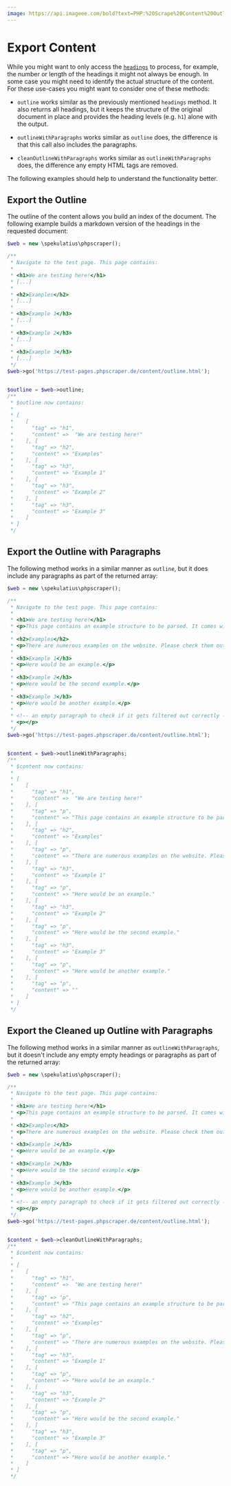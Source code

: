 ```yaml
---
image: https://api.imageee.com/bold?text=PHP:%20Scrape%20Content%20Outline&bg_image=https://images.unsplash.com/photo-1542762933-ab3502717ce7
---
```


# Export Content

While you might want to only access the [`headings`](/examples/headings) to process, for example, the number or length of the headings it might not always be enough. In some case you might need to identify the actual structure of the content. For these use-cases you might want to consider one of these methods:

 - `outline` works similar as the previously mentioned `headings` method. It also returns all headings, but it keeps the structure of the original document in place and provides the heading levels (e.g. `h1`) alone with the output.

 - `outlineWithParagraphs` works similar as `outline` does, the difference is that this call also includes the paragraphs.

 - `cleanOutlineWithParagraphs` works similar as `outlineWithParagraphs` does, the difference any empty HTML tags are removed.

The following examples should help to understand the functionality better.


## Export the Outline

The outline of the content allows you build an index of the document. The following example builds a markdown version of the headings in the requested document:

```php
$web = new \spekulatius\phpscraper();

/**
 * Navigate to the test page. This page contains:
 *
 * <h1>We are testing here!</h1>
 * [...]
 *
 * <h2>Examples</h2>
 * [...]
 *
 * <h3>Example 1</h3>
 * [...]
 *
 * <h3>Example 2</h3>
 * [...]
 *
 * <h3>Example 3</h3>
 * [...]
 */
$web->go('https://test-pages.phpscraper.de/content/outline.html');


$outline = $web->outline;
/**
 * $outline now contains:
 *
 * [
 *    [
 *      "tag" => "h1",
 *      "content" =>  "We are testing here!"
 *    ], [
 *      "tag" => "h2",
 *      "content" => "Examples"
 *    ], [
 *      "tag" => "h3",
 *      "content" => "Example 1"
 *    ], [
 *      "tag" => "h3",
 *      "content" => "Example 2"
 *    ], [
 *      "tag" => "h3",
 *      "content" => "Example 3"
 *    ]
 * ]
 */
```


## Export the Outline with Paragraphs

The following method works in a similar manner as `outline`, but it does include any paragraphs as part of the returned array:

```php
$web = new \spekulatius\phpscraper();

/**
 * Navigate to the test page. This page contains:
 *
 * <h1>We are testing here!</h1>
 * <p>This page contains an example structure to be parsed. It comes with a number of headings and nested paragraphs as an scrape example.</p>
 *
 * <h2>Examples</h2>
 * <p>There are numerous examples on the website. Please check them out to get more context on how scraping works.</p>
 *
 * <h3>Example 1</h3>
 * <p>Here would be an example.</p>
 *
 * <h3>Example 2</h3>
 * <p>Here would be the second example.</p>
 *
 * <h3>Example 3</h3>
 * <p>Here would be another example.</p>
 *
 * <!-- an empty paragraph to check if it gets filtered out correctly -->
 * <p></p>
 */
$web->go('https://test-pages.phpscraper.de/content/outline.html');


$content = $web->outlineWithParagraphs;
/**
 * $content now contains:
 *
 * [
 *    [
 *      "tag" => "h1",
 *      "content" =>  "We are testing here!"
 *    ], [
 *      "tag" => "p",
 *      "content" => "This page contains an example structure to be parsed. It comes with a number of headings and nested paragraphs as an scrape example."
 *    ], [
 *      "tag" => "h2",
 *      "content" => "Examples"
 *    ], [
 *      "tag" => "p",
 *      "content" => "There are numerous examples on the website. Please check them out to get more context on how scraping works."
 *    ], [
 *      "tag" => "h3",
 *      "content" => "Example 1"
 *    ], [
 *      "tag" => "p",
 *      "content" => "Here would be an example."
 *    ], [
 *      "tag" => "h3",
 *      "content" => "Example 2"
 *    ], [
 *      "tag" => "p",
 *      "content" => "Here would be the second example."
 *    ], [
 *      "tag" => "h3",
 *      "content" => "Example 3"
 *    ], [
 *      "tag" => "p",
 *      "content" => "Here would be another example."
 *    ], [
 *      "tag" => "p",
 *      "content" => ""
 *    ]
 * ]
 */
```


## Export the Cleaned up Outline with Paragraphs

The following method works in a similar manner as `outlineWithParagraphs`, but it doesn't include any empty empty headings or paragraphs as part of the returned array:

```php
$web = new \spekulatius\phpscraper();

/**
 * Navigate to the test page. This page contains:
 *
 * <h1>We are testing here!</h1>
 * <p>This page contains an example structure to be parsed. It comes with a number of headings and nested paragraphs as an scrape example.</p>
 *
 * <h2>Examples</h2>
 * <p>There are numerous examples on the website. Please check them out to get more context on how scraping works.</p>
 *
 * <h3>Example 1</h3>
 * <p>Here would be an example.</p>
 *
 * <h3>Example 2</h3>
 * <p>Here would be the second example.</p>
 *
 * <h3>Example 3</h3>
 * <p>Here would be another example.</p>
 *
 * <!-- an empty paragraph to check if it gets filtered out correctly -->
 * <p></p>
 */
$web->go('https://test-pages.phpscraper.de/content/outline.html');


$content = $web->cleanOutlineWithParagraphs;
/**
 * $content now contains:
 *
 * [
 *    [
 *      "tag" => "h1",
 *      "content" =>  "We are testing here!"
 *    ], [
 *      "tag" => "p",
 *      "content" => "This page contains an example structure to be parsed. It comes with a number of headings and nested paragraphs as an scrape example."
 *    ], [
 *      "tag" => "h2",
 *      "content" => "Examples"
 *    ], [
 *      "tag" => "p",
 *      "content" => "There are numerous examples on the website. Please check them out to get more context on how scraping works."
 *    ], [
 *      "tag" => "h3",
 *      "content" => "Example 1"
 *    ], [
 *      "tag" => "p",
 *      "content" => "Here would be an example."
 *    ], [
 *      "tag" => "h3",
 *      "content" => "Example 2"
 *    ], [
 *      "tag" => "p",
 *      "content" => "Here would be the second example."
 *    ], [
 *      "tag" => "h3",
 *      "content" => "Example 3"
 *    ], [
 *      "tag" => "p",
 *      "content" => "Here would be another example."
 *    ]
 * ]
 */
```
